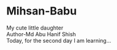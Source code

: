 # Mihsan-Babu
My cute little daughter
<br>
Author-Md Abu Hanif Shish
<br>
Today, for the second day I am learning...
